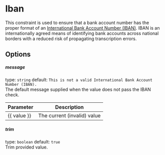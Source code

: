 # Iban
This constraint is used to ensure that a bank account number has the proper format of an 
[International Bank Account Number (IBAN)](https://en.wikipedia.org/wiki/International_Bank_Account_Number). 
IBAN is an internationally agreed means of identifying bank accounts across national borders with a reduced risk of propagating transcription errors.

## Options

##### message
type: `string` default: `This is not a valid International Bank Account Number (IBAN).`  
The default message supplied when the value does not pass the IBAN check.

| Parameter | Description |
|---|---|
| {{ value }} | The current (invalid) value

##### trim
type: `boolean` default: `true`  
Trim provided value.
